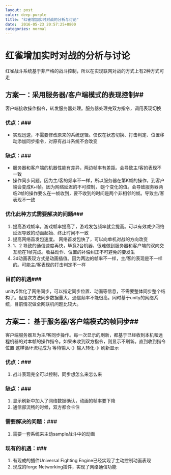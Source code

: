 ```yaml
---
layout: post
color: deep-purple
title: "红雀增加实时对战的分析与讨论"
date:  2016-05-23 20:57:25+0800
categories: normal
---
```

# 红雀增加实时对战的分析与讨论
红雀战斗系统基于非严格的战斗控制，所以在实现联网对战的方式上有2种方式可走
## 方案一：采用服务器/客户端模式的表现控制##
客户端接收操作指令，转发服务器处理。服务器处理完双方指令，调用表现切换
### 优点：###
* 实现迅速，不需要修改原来的系统逻辑。仅仅在状态切换、打击判定、位置移动添加同步指令，对原有战斗系统不会改变
### 缺点：###
+ 服务器和客户端的机器性能有差异，两边帧率有差距。会导致主/客的表现不一致
+ 操作同步问题。因为主/客的频率不一样，所以服务器在第K帧的操作，到客户端会变成K+i帧。因为网络延迟的不可控制，i是个变化的值。会导致服务器两临2帧的操作要么在一帧收到，要不收到的时间是两个非相邻的帧。导致主/客表现不一致
### 优化此种方式需要解决的问题###
1. 提高游戏帧率。游戏帧率提高了，游戏发包频率就会提高。可以有效减少网络延迟导致的动画起始、终止时间不一致
2. 提高网络首发包速度。 网络首发包快了，可以向单机对战的方向改变
3. 1、2 导致的通信速度再快，毕竟2台机器，很难做到服务器和客户端的双向交互能在1帧完成。收益动作、位置的补偿纠正不可避免的要发生
4. 3d动画表现方式是动画插值。因为两边的帧率不一样，主/客的表现是不一样的。可能主/客表现的打击判定不一样
### 目前的机遇###
unity5优化了网络同步，可以指定同步位置、动画等信息，不需要整体同步整个结构了。但是次方法同步数据量大，通信频率不能很高。同时基于unity的网络系统，目前情况做全网联机问题比较大。

## 方案二： 基于服务器/客户端模式的帧同步##
客户端服务器互为主/客同步操作。每一次显示的刷新，都基于已经收到本机和远程机器的对本帧的操作指令。如果未收到双方指令，则显示不刷新。直到收到指令位置
这样循环流程成为   等待输入-》输入转化-》刷新显示
### 优点：###
1. 战斗表现完全可以控制，同步想怎么来怎么来
### 缺点：###
1. 显示刷新中加入了网络数据确认，动画的帧率要下降
2. 通信部流畅的时候，双方都会卡住
### 需要解决的问题：###
1. 需要一套系统来主动sample战斗中的动画
### 现有的机遇：###
1. 有现成的插件Universal Fighting Engine已经实现了主动控制动画表现
2. 现成的forge Networking插件，实现了网络通信功能
